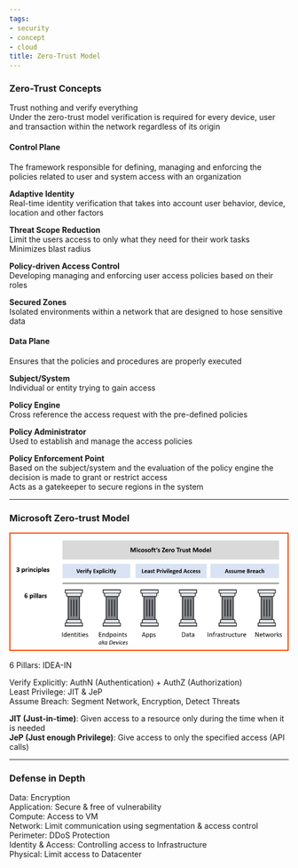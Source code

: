 ```yaml
---
tags:
- security
- concept
- cloud
title: Zero-Trust Model
---
```


### Zero-Trust Concepts

Trust nothing and verify everything  
Under the zero-trust model verification is required for every device, user and transaction within the network regardless of its origin

#### Control Plane
The framework responsible for defining, managing and enforcing the policies related to user and system access with an organization

**Adaptive Identity**  
Real-time identity verification that takes into account user behavior, device, location and other factors

**Threat Scope Reduction**  
Limit the users access to only what they need for their work tasks  
Minimizes blast radius

**Policy-driven Access Control**  
Developing managing and enforcing user access policies based on their roles  

**Secured Zones**  
Isolated environments within a network that are designed to hose sensitive data

#### Data Plane
Ensures that the policies and procedures are properly executed

**Subject/System**  
Individual or entity trying to gain access

**Policy Engine**  
Cross reference the access request with the pre-defined policies

**Policy Administrator**  
Used to establish and manage the access policies

**Policy Enforcement Point**  
Based on the subject/system and the evaluation of the policy engine the decision is made to grant or restrict access  
Acts as a gatekeeper to secure regions in the system

---
### Microsoft Zero-trust Model

![ms-zero-trust-model|600](../../../cyber-security/images/ms-zero-trust-model.png)

6 Pillars: IDEA-IN  

Verify Explicitly: AuthN (Authentication) + AuthZ (Authorization)  
Least Privilege: JIT & JeP  
Assume Breach: Segment Network, Encryption, Detect Threats

**JIT (Just-in-time)**: Given access to a resource only during the time when it is needed  
**JeP (Just enough Privilege)**: Give access to only the specified access (API calls)

---
### Defense in Depth

Data: Encryption  
Application: Secure & free of vulnerability  
Compute: Access to VM  
Network: Limit communication using segmentation & access control  
Perimeter: DDoS Protection  
Identity & Access: Controlling access to Infrastructure  
Physical: Limit access to Datacenter